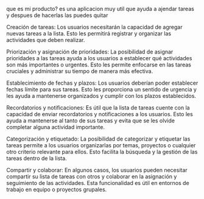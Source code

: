 que es mi producto? es una aplicacion muy util que ayuda a ajendar tareas y despues de hacerlas las puedes quitar

Creación de tareas: Los usuarios necesitarán la capacidad de agregar nuevas tareas a la lista. Esto les permitirá registrar y organizar las actividades que deben realizar.

Priorización y asignación de prioridades: La posibilidad de asignar prioridades a las tareas ayuda a los usuarios a establecer qué actividades son más importantes o urgentes. Esto les permite enfocarse en las tareas cruciales y administrar su tiempo de manera más efectiva.

Establecimiento de fechas y plazos: Los usuarios deberían poder establecer fechas límite para sus tareas. Esto les proporciona un sentido de urgencia y les ayuda a mantenerse organizados y cumplir con los plazos establecidos.

Recordatorios y notificaciones: Es útil que la lista de tareas cuente con la capacidad de enviar recordatorios y notificaciones a los usuarios. Esto les ayuda a mantenerse al tanto de sus tareas y evita que se les olvide completar alguna actividad importante.

Categorización y etiquetado: La posibilidad de categorizar y etiquetar las tareas permite a los usuarios organizarlas por temas, proyectos o cualquier otro criterio relevante para ellos. Esto facilita la búsqueda y la gestión de las tareas dentro de la lista.

Compartir y colaborar: En algunos casos, los usuarios pueden necesitar compartir su lista de tareas con otros y colaborar en la asignación y seguimiento de las actividades. Esta funcionalidad es útil en entornos de trabajo en equipo o proyectos grupales.
